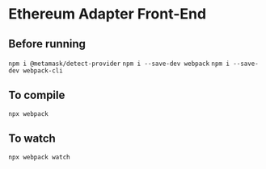 # Ethereum Adapter Front-End

## Before running

`npm i @metamask/detect-provider`
`npm i --save-dev webpack`
`npm i --save-dev webpack-cli`

## To compile

`npx webpack`

## To watch

`npx webpack watch`